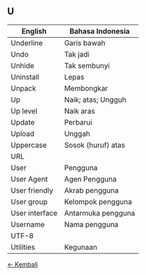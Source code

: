 ## U

| English | Bahasa Indonesia |
|-|-|
| Underline | Garis bawah |
| Undo | Tak jadi |
| Unhide | Tak sembunyi |
| Uninstall | Lepas |
| Unpack | Membongkar |
| Up | Naik; atas; Ungguh |
| Up level | Naik aras |
| Update | Perbarui |
| Upload | Unggah |
| Uppercase | Sosok (huruf) atas |
| URL | |
| User | Pengguna |
| User Agent | Agen Pengguna |
| User friendly | Akrab pengguna |
| User group | Kelompok pengguna |
| User interface | Antarmuka pengguna |
| Username | Nama pengguna |
| UTF-8 | |
| Utilities | Kegunaan |

[&larr; Kembali](../)